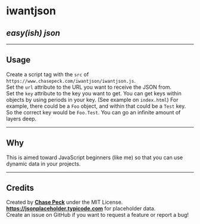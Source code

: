 # **iwantjson**
## *easy(ish) json*
---
## **Usage**
Create a script tag with the `src` of `https://www.chasepeck.com/iwantjson/iwantjson.js`.<br>
Set the `url` attribute to the URL you want to receive the JSON from.<br>
Set the `key` attribute to the key you want to get. You can get keys within objects by using periods in your key. (See example on `index.html`) For example, there could be a `Foo` object, and within that could be a `Test` key. So the correct key would be `Foo.Test`. You can go an infinite amount of layers deep.

---
## **Why**
This is aimed toward JavaScript beginners (like me) so that you can use dynamic data in your projects.

---
## **Credits**
Created by [**Chase Peck**](https://www.chasepeck.com) under the MIT License.<br>
**https://jsonplaceholder.typicode.com** for placeholder data.<br>
Create an issue on GitHub if you want to request a feature or report a bug!
